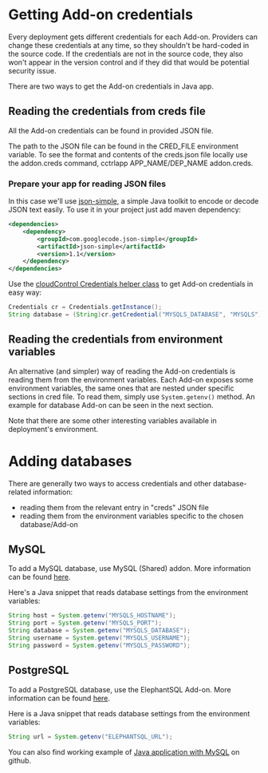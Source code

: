 # Getting Add-on credentials

Every deployment gets different credentials for each Add-on. Providers can change these credentials at any time, so they shouldn't be hard-coded in the source code. If the credentials are not in the source code, they also won't appear in the version control and if they did that would be potential security issue.

There are two ways to get the Add-on credentials in Java app.

## Reading the credentials from creds file

All the Add-on credentials can be found in provided JSON file.

The path to the JSON file can be found in the CRED_FILE environment variable. To see the format and contents of the creds.json file locally use the addon.creds command, cctrlapp APP_NAME/DEP_NAME addon.creds.

### Prepare your app for reading JSON files

In this case we'll use [json-simple](http://code.google.com/p/json-simple/), a simple Java toolkit to encode or decode JSON text easily. To use it in your project just add maven dependency:

~~~xml
<dependencies>
	<dependency>
   		<groupId>com.googlecode.json-simple</groupId>
    	<artifactId>json-simple</artifactId>
        <version>1.1</version>
	</dependency>
</dependencies>
~~~

Use the [cloudControl Credentials helper class](https://gist.github.com/b350762c61fcc069b427) to get Add-on credentials in easy way:

~~~java
Credentials cr = Credentials.getInstance();
String database = (String)cr.getCredential("MYSQLS_DATABASE", "MYSQLS");
~~~

## Reading the credentials from environment variables

An alternative (and simpler) way of reading the Add-on credentials is reading them from the environment variables. Each Add-on exposes some environment variables, the same ones that are nested under specific sections in cred file. To read them, simply use `System.getenv()` method. An example for database Add-on can be seen in the next section.

Note that there are some other interesting variables available in deployment's environment.

# Adding databases

There are generally two ways to access credentials and other database-related information:

* reading them from the relevant entry in "creds" JSON file
* reading them from the environment variables specific to the chosen database/Add-on

## MySQL

To add a MySQL database, use MySQL (Shared) addon. More information can be found [here](https://www.cloudcontrol.com/add-ons/mysqls).

Here's a Java snippet that reads database settings from the environment variables:

~~~java
String host = System.getenv("MYSQLS_HOSTNAME");
String port = System.getenv("MYSQLS_PORT");
String database = System.getenv("MYSQLS_DATABASE");
String username = System.getenv("MYSQLS_USERNAME");
String password = System.getenv("MYSQLS_PASSWORD");
~~~

## PostgreSQL

To add a PostgreSQL database, use the ElephantSQL Add-on. More information can be found [here](https://www.cloudcontrol.com/add-ons/elephantsql).

Here is a Java snippet that reads database settings from the environment variables:

~~~java
String url = System.getenv("ELEPHANTSQL_URL");
~~~

You can also find working example of [Java application with MySQL](https://github.com/cloudControl/java-mysql-example-app) on github.
